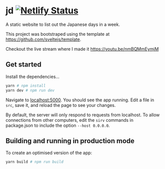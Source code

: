 # jd [![Netlify Status](https://api.netlify.com/api/v1/badges/7549db1b-51b8-4b61-88ec-73b9ad106621/deploy-status)](https://app.netlify.com/sites/vigilant-noyce-cba240/deploys)

A static website to list out the Japanese days in a week. 

This project was bootstraped using the template at https://github.com/sveltejs/template.

Checkout the live stream where I made it https://youtu.be/nmBQMmEymjM

## Get started

Install the dependencies...

```bash
yarn # npm install
yarn dev # npm run dev
```

Navigate to [localhost:5000](http://localhost:5000). You should see the app running.
Edit a file in `src`, save it, and reload the page to see your changes.

By default, the server will only respond to requests from localhost. To allow connections from other computers, edit the `sirv` commands in package.json to include the option `--host 0.0.0.0`.

## Building and running in production mode

To create an optimised version of the app:

```bash
yarn build # npm run build
```